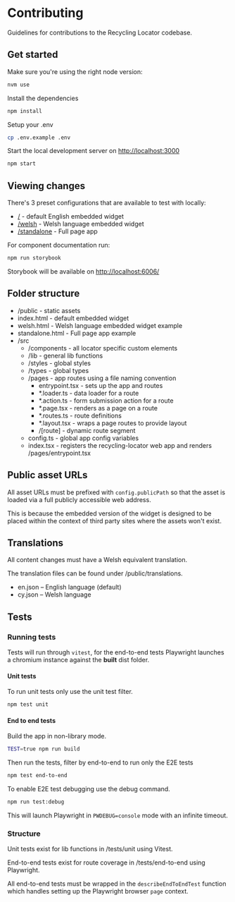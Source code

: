 # Contributing

Guidelines for contributions to the Recycling Locator codebase.

## Get started

Make sure you're using the right node version:

```bash
nvm use
```

Install the dependencies

```bash
npm install
```

Setup your .env

```bash
cp .env.example .env
```

Start the local development server on [http://localhost:3000](http://localhost:3000)

```bash
npm start
```

## Viewing changes

There's 3 preset configurations that are available to test with locally:

- [/](http://localhost:3000) - default English embedded widget
- [/welsh](http://localhost:3000/welsh) - Welsh language embedded widget
- [/standalone](http://localhost:3000/standalone) - Full page app

For component documentation run:

```bash
npm run storybook
```

Storybook will be available on [http://localhost:6006/](http://localhost:6006/)

## Folder structure

- /public - static assets
- index.html - default embedded widget
- welsh.html - Welsh language embedded widget example
- standalone.html - Full page app example
- /src
  - /components - all locator specific custom elements
  - /lib - general lib functions
  - /styles - global styles
  - /types - global types
  - /pages - app routes using a file naming convention
    - entrypoint.tsx - sets up the app and routes
    - *.loader.ts - data loader for a route
    - *.action.ts - form submission action for a route
    - *.page.tsx - renders as a page on a route
    - *.routes.ts - route definitions
    - *.layout.tsx - wraps a page routes to provide layout
    - /\[route\] - dynamic route segment
  - config.ts - global app config variables
  - index.tsx - registers the recycling-locator web app and renders /pages/entrypoint.tsx

## Public asset URLs

All asset URLs must be prefixed with `config.publicPath` so that the asset is loaded via a full publicly accessible web address.

This is because the embedded version of the widget is designed to be placed within the context of third party sites where the assets won't exist.

## Translations

All content changes must have a Welsh equivalent translation.

The translation files can be found under /public/translations.

- en.json – English language (default)
- cy.json – Welsh language

## Tests

### Running tests

Tests will run through `vitest`, for the end-to-end tests Playwright launches a chromium instance against the **built** dist folder.

#### Unit tests

To run unit tests only use the unit test filter.

```bash
npm test unit
```

#### End to end tests

Build the app in non-library mode.

```bash
TEST=true npm run build
```

Then run the tests, filter by end-to-end to run only the E2E tests

```bash
npm test end-to-end
```

To enable E2E test debugging use the debug command.

```bash
npm run test:debug
```

This will launch Playwright in `PWDEBUG=console` mode with an infinite timeout.

### Structure

Unit tests exist for lib functions in /tests/unit using Vitest.

End-to-end tests exist for route coverage in /tests/end-to-end using Playwright.

All end-to-end tests must be wrapped in the `describeEndToEndTest` function which handles setting up the Playwright browser `page` context.
